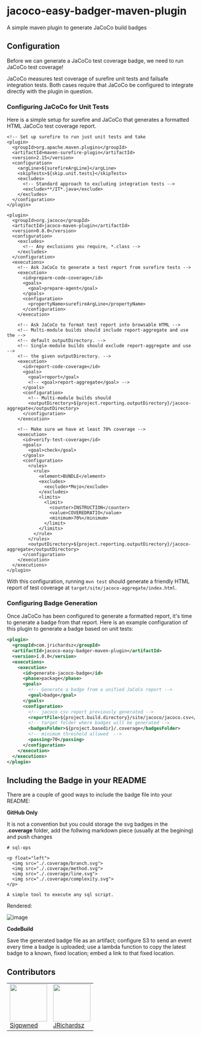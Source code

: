# jacoco-easy-badger-maven-plugin

A simple maven plugin to generate JaCoCo build badges

## Configuration

Before we can generate a JaCoCo test coverage badge, we need to run
JaCoCo test coverage!

JaCoCo measures test coverage of surefire unit tests and failsafe
integration tests. Both cases require that JaCoCo be configured to
integrate directly with the plugin in question.

### Configuring JaCoCo for Unit Tests

Here is a simple setup for surefire and JaCoCo that generates a
formatted HTML JaCoCo test coverage report.

    <!-- Set up surefire to run just unit tests and take
    <plugin>
      <groupId>org.apache.maven.plugins</groupId>
      <artifactId>maven-surefire-plugin</artifactId>
      <version>2.15</version>
      <configuration>
        <argLine>${surefireArgLine}</argLine>
        <skipTests>${skip.unit.tests}</skipTests>
        <excludes>
          <!-- Standard approach to excluding integration tests -->
          <exclude>**/IT*.java</exclude>
        </excludes>
      </configuration>
    </plugin>

    <plugin>
      <groupId>org.jacoco</groupId>
      <artifactId>jacoco-maven-plugin</artifactId>
      <version>0.8.0</version>
      <configuration>
        <excludes>
          <!-- Any exclusions you require, *.class -->
        </excludes>
      </configuration>
      <executions>
        <!-- Ask JaCoCo to generate a test report from surefire tests -->
        <execution>
          <id>prepare-code-coverage</id>
          <goals>
            <goal>prepare-agent</goal>
          </goals>
          <configuration>
            <propertyName>surefireArgLine</propertyName>
          </configuration>
        </execution>

        <!-- Ask JaCoCo to format test report into browsable HTML -->
        <!-- Multi-module builds should include report-aggregate and use the -->
        <!-- default outputDirectory. -->
        <!-- Single-module builds should exclude report-aggregate and use -->
        <!-- the given outputDirectory. -->
        <execution>
          <id>report-code-coverage</id>
          <goals>
            <goal>report</goal>
            <!-- <goal>report-aggregate</goal> -->
          </goals>
          <configuration>
            <!-- Multi-module builds should 
            <outputDirectory>${project.reporting.outputDirectory}/jacoco-aggregate</outputDirectory>
          </configuration>
        </execution>

        <!-- Make sure we have at least 70% coverage -->
        <execution>
          <id>verify-test-coverage</id>
          <goals>
            <goal>check</goal>
          </goals>
          <configuration>
            <rules>
              <rule>
                <element>BUNDLE</element>
                <excludes>
                  <exclude>*Mojo</exclude>
                </excludes>
                <limits>
                  <limit>
                    <counter>INSTRUCTION</counter>
                    <value>COVEREDRATIO</value>
                    <minimum>70%</minimum>
                  </limit>
                </limits>
              </rule>
            </rules>
            <outputDirectory>${project.reporting.outputDirectory}/jacoco-aggregate</outputDirectory>
          </configuration>
        </execution>
      </executions>
    </plugin>

With this configuration, running `mvn test` should generate a friendly
HTML report of test coverage at `target/site/jacoco-aggregate/index.html`.

### Configuring Badge Generation

Once JaCoCo has been configured to generate a formatted report, it's
time to generate a badge from that report. Here is an example
configuration of this plugin to generate a badge based on unit tests:

```xml
<plugin>
  <groupId>com.jrichardsz</groupId>
  <artifactId>jacoco-easy-badger-maven-plugin</artifactId>
  <version>1.0.0</version>
  <executions>
    <execution>
      <id>generate-jacoco-badge</id>
      <phase>package</phase>
      <goals>
        <!-- Generate a badge from a unified JaCoCo report -->
        <goal>badge</goal>
      </goals>
      <configuration>
        <!-- jacoco csv report previously generated -->
        <reportFile>${project.build.directory}/site/jacoco/jacoco.csv</reportFile>
        <!-- target folder where badges will be generated -->
        <badgesFolder>${project.basedir}/.coverage</badgesFolder>
        <!-- minimum threshold allowed  -->
        <passing>70</passing>
      </configuration>
    </execution>
  </executions>
</plugin>
```

## Including the Badge in your README

There are a couple of good ways to include the badge file into your
README:

**GitHub Only**

It is not a convention but you could storage the svg badges in the **.coverage** folder, add the follwing markdown piece (usually at the begining) and push changes

```
# sql-ops

<p float="left">
  <img src="./.coverage/branch.svg">
  <img src="./.coverage/method.svg">
  <img src="./.coverage/line.svg">
  <img src="./.coverage/complexity.svg">
</p>

A simple tool to execute any sql script.
```

Rendered:

![image](https://github.com/jrichardsz/jacoco-easy-badger-maven-plugin/assets/3322836/444cc7b7-67d5-4f95-87cb-b6172281aee8)

**CodeBuild**

Save the generated badge file as an artifact; configure S3 to send an event every time a badge is uploaded; use a lambda function to copy the latest badge to a known, fixed location; embed a link to that fixed location.

## Contributors

<table>
  <tbody>
    <td>
      <img src="https://avatars.githubusercontent.com/u/1236302?s=48&v=4" width="100px;"/>
      <br />
      <label><a href="http://sigpwned.com">Sigpwned</a></label>
      <br />
    </td>   
    <td>
      <img src="https://avatars0.githubusercontent.com/u/3322836?s=460&v=4" width="100px;"/>
      <br />
      <label><a href="http://jrichardsz.github.io/">JRichardsz</a></label>
      <br />
    </td>    
  </tbody>
</table>